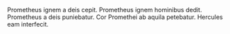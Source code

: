 
Prometheus ignem a deis cepit.
Prometheus ignem hominibus dedit. 
Prometheus a deis puniebatur.
Cor Promethei ab aquila petebatur.
Hercules eam interfecit.
